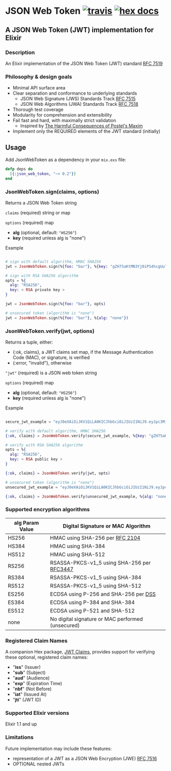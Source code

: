 # JSON Web Token [![travis][ci_img]][travis] [![hex docs][hd_img]][hex_docs]

## A JSON Web Token (JWT) implementation for Elixir

### Description
An Elixir implementation of the JSON Web Token (JWT) standard [RFC 7519][rfc7519]

### Philosophy & design goals
* Minimal API surface area
* Clear separation and conformance to underlying standards
  - JSON Web Signature (JWS) Standards Track [RFC 7515][rfc7515]
  - JSON Web Algorithms (JWA) Standards Track [RFC 7518][rfc7518]
* Thorough test coverage
* Modularity for comprehension and extensibility
* Fail fast and hard, with maximally strict validation
  - Inspired by [The Harmful Consequences of Postel's Maxim][thomson-postel]
* Implement only the REQUIRED elements of the JWT standard (initially)

## Usage

Add JsonWebToken as a dependency in your `mix.exs` file:

```elixir
defp deps do
  [{:json_web_token, "~> 0.2"}]
end
```

### JsonWebToken.sign(claims, options)

Returns a JSON Web Token string

`claims` (required) string or map

`options` (required) map

* **alg** (optional, default: `"HS256"`)
* **key** (required unless alg is "none")

Example

```elixir

# sign with default algorithm, HMAC SHA256
jwt = JsonWebToken.sign(%{foo: "bar"}, %{key: "gZH75aKtMN3Yj0iPS4hcgUuTwjAzZr9C"})

# sign with RSA SHA256 algorithm
opts = %{
  alg: "RSA256",
  key: < RSA private key >
}

jwt = JsonWebToken.sign(%{foo: "bar"}, opts)

# unsecured token (algorithm is "none")
jwt = JsonWebToken.sign(%{foo: "bar"}, %{alg: "none"})

```

### JsonWebToken.verify(jwt, options)

Returns a tuple, either:
* \{:ok, claims\}, a JWT claims set map, if the Message Authentication Code (MAC), or signature, is verified
* \{:error, "invalid"\}, otherwise

`"jwt"` (required) is a JSON web token string

`options` (required) map

* **alg** (optional, default: `"HS256"`)
* **key** (required unless alg is "none")

Example

```elixir

secure_jwt_example = "eyJ0eXAiOiJKV1QiLA0KICJhbGciOiJIUzI1NiJ9.eyJpc3MiOiJqb2UiLA0KICJleHAiOjEzMDA4MTkzODAsDQogImh0dHA6Ly9leGFt.cGxlLmNvbS9pc19yb290Ijp0cnVlfQ.dBjftJeZ4CVP-mB92K27uhbUJU1p1r_wW1gFWFOEjXk"

# verify with default algorithm, HMAC SHA256
{:ok, claims} = JsonWebToken.verify(secure_jwt_example, %{key: "gZH75aKtMN3Yj0iPS4hcgUuTwjAzZr9C"})

# verify with RSA SHA256 algorithm
opts = %{
  alg: "RSA256",
  key: < RSA public key >
}

{:ok, claims} = JsonWebToken.verify(jwt, opts)

# unsecured token (algorithm is "none")
unsecured_jwt_example = "eyJ0eXAiOiJKV1QiLA0KICJhbGciOiJIUzI1NiJ9.eyJpc3MiOiJqb2UiLA0KICJleHAiOjEzMDA4MTkzODAsDQogImh0dHA6Ly9leGFt."

{:ok, claims} = JsonWebToken.verify(unsecured_jwt_example, %{alg: "none"})

```

### Supported encryption algorithms

alg Param Value | Digital Signature or MAC Algorithm
------|------
HS256 | HMAC using SHA-256 per [RFC 2104][rfc2104]
HS384 | HMAC using SHA-384
HS512 | HMAC using SHA-512
RS256 | RSASSA-PKCS-v1_5 using SHA-256 per [RFC3447][rfc3447]
RS384 | RSASSA-PKCS-v1_5 using SHA-384
RS512 | RSASSA-PKCS-v1_5 using SHA-512
ES256 | ECDSA using P-256 and SHA-256 per [DSS][dss]
ES384 | ECDSA using P-384 and SHA-384
ES512 | ECDSA using P-521 and SHA-512
none | No digital signature or MAC performed (unsecured)

### Registered Claim Names

A companion Hex package, [JWT Claims][jwt_claims], provides support for verifying these optional, registered claim names:
* "**iss**" (Issuer)
* "**sub**" (Subject)
* "**aud**" (Audience)
* "**exp**" (Expiration Time)
* "**nbf**" (Not Before)
* "**iat**" (Issued At)
* "**jti**" (JWT ID)

### Supported Elixir versions
Elixir 1.1 and up

### Limitations
Future implementation may include these features:

- representation of a JWT as a JSON Web Encryption (JWE) [RFC 7516][rfc7516]
- OPTIONAL nested JWTs

[rfc2104]: http://tools.ietf.org/html/rfc2104
[rfc3447]: http://tools.ietf.org/html/rfc3447
[rfc7515]: http://tools.ietf.org/html/rfc7515
[rfc7516]: http://tools.ietf.org/html/rfc7516
[rfc7518]: http://tools.ietf.org/html/rfc7518
[rfc7519]: http://tools.ietf.org/html/rfc7519
[dss]: http://nvlpubs.nist.gov/nistpubs/FIPS/NIST.FIPS.186-4.pdf

[thomson-postel]: https://tools.ietf.org/html/draft-thomson-postel-was-wrong-00

[travis]: https://travis-ci.org/garyf/json_web_token_ex
[ci_img]: https://travis-ci.org/garyf/json_web_token_ex.svg?branch=master
[hex_docs]: http://hexdocs.pm/json_web_token
[hd_img]: http://img.shields.io/badge/docs-hexpm-blue.svg

[jwt_claims]: https://github.com/garyf/jwt_claims_ex
